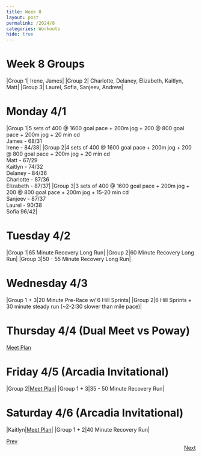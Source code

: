 ```yaml
---
title: Week 8
layout: post
permalink: /2024/8
categories: Workouts
hide: true
---
```



# Week 8 Groups

|Group 1| Irene, James|
|Group 2| Charlotte, Delaney, Elizabeth, Kaitlyn, Matt|
|Group 3| Laurel, Sofia, Sanjeev, Andrew|

# Monday 4/1 

|Group 1|5 sets of 400 @ 1600 goal pace + 200m jog + 200 @ 800 goal pace + 200m jog + 20 min cd <br> James - 68/31 <br> Irene - 84/38|
|Group 2|4 sets of 400 @ 1600 goal pace + 200m jog + 200 @ 800 goal pace + 200m jog + 20 min cd <br> Matt - 67/29 <br> Kaitlyn - 74/32 <br> Delaney - 84/36 <br> Charlotte - 87/36 <br> Elizabeth - 87/37|
|Group 3|3 sets of 400 @ 1600 goal pace + 200m jog + 200 @ 800 goal pace + 200m jog + 15-20 min cd <br> Sanjeev - 87/37 <br> Laurel - 90/38 <br> Sofia 96/42|

# Tuesday 4/2

|Group 1|65 Minute Recovery Long Run|
|Group 2|60 Minute Recovery Long Run|
|Group 3|50 - 55 Minute Recovery Long Run|

# Wednesday 4/3 

|Group 1 + 3|20 Minute Pre-Race w/ 6 Hill Sprints|
|Group 2|6 Hill Sprints + 30 minute steady run (~2-2:30 slower than mile pace)|

# Thursday 4/4 (Dual Meet vs Poway)

[Meet Plan]({{site.baseurl}}/2024/PO)


# Friday 4/5 (Arcadia Invitational)

|Group 2|[Meet Plan]({{site.baseurl}}/2024/AI)|
|Group 1 + 3|35 - 50 Minute Recovery Run|


# Saturday 4/6 (Arcadia Invitational)

|Kaitlyn|[Meet Plan]({{site.baseurl}}/2024/AI)|
|Group 1 + 2|40 Minute Recovery Run|

<div style="text-align: left"> <a href="{{site.baseurl}}/2024/7">Prev</a></div> 
<div style="text-align: right"> <a href="{{site.baseurl}}/2024/9">Next</a></div>